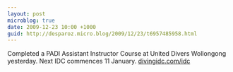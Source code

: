 ```yaml
---
layout: post
microblog: true
date: 2009-12-23 10:00 +1000
guid: http://desparoz.micro.blog/2009/12/23/t6957485958.html
---
```

Completed a PADI Assistant Instructor Course at United Divers Wollongong yesterday. Next IDC commences 11 January. [divingidc.com/idc](http://divingidc.com/idc)
